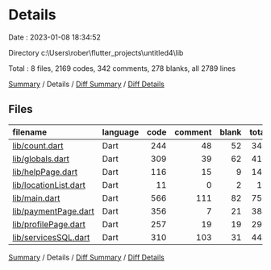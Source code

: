 # Details

Date : 2023-01-08 18:34:52

Directory c:\\Users\\rober\\flutter_projects\\untitled4\\lib

Total : 8 files,  2169 codes, 342 comments, 278 blanks, all 2789 lines

[Summary](results.md) / Details / [Diff Summary](diff.md) / [Diff Details](diff-details.md)

## Files
| filename | language | code | comment | blank | total |
| :--- | :--- | ---: | ---: | ---: | ---: |
| [lib/count.dart](/lib/count.dart) | Dart | 244 | 48 | 52 | 344 |
| [lib/globals.dart](/lib/globals.dart) | Dart | 309 | 39 | 62 | 410 |
| [lib/helpPage.dart](/lib/helpPage.dart) | Dart | 116 | 15 | 9 | 140 |
| [lib/locationList.dart](/lib/locationList.dart) | Dart | 11 | 0 | 2 | 13 |
| [lib/main.dart](/lib/main.dart) | Dart | 566 | 111 | 82 | 759 |
| [lib/paymentPage.dart](/lib/paymentPage.dart) | Dart | 356 | 7 | 21 | 384 |
| [lib/profilePage.dart](/lib/profilePage.dart) | Dart | 257 | 19 | 19 | 295 |
| [lib/servicesSQL.dart](/lib/servicesSQL.dart) | Dart | 310 | 103 | 31 | 444 |

[Summary](results.md) / Details / [Diff Summary](diff.md) / [Diff Details](diff-details.md)